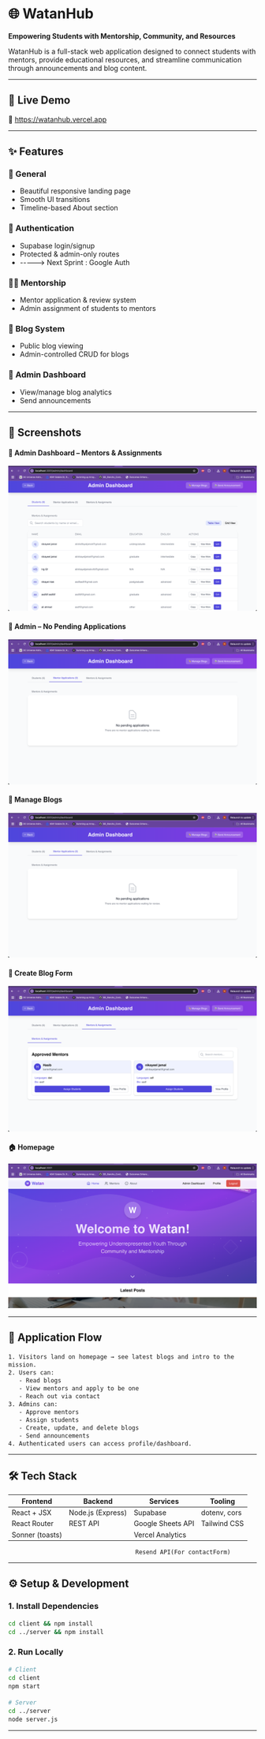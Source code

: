# 🌐 WatanHub

**Empowering Students with Mentorship, Community, and Resources**

WatanHub is a full-stack web application designed to connect students with mentors, provide educational resources, and streamline communication through announcements and blog content.

---

## 🚀 Live Demo

🔗 https://watanhub.vercel.app

---

## ✨ Features

### 🧭 General

- Beautiful responsive landing page
- Smooth UI transitions
- Timeline-based About section

### 👤 Authentication

- Supabase login/signup
- Protected & admin-only routes
- -----> Next Sprint : Google Auth

### 👨‍🏫 Mentorship

- Mentor application & review system
- Admin assignment of students to mentors

### 🧠 Blog System

- Public blog viewing
- Admin-controlled CRUD for blogs

### 📢 Admin Dashboard

- View/manage blog analytics
- Send announcements

---

## 📸 Screenshots

#### 🔐 Admin Dashboard – Mentors & Assignments

![Admin Mentors](./client/public/screenshots/Admin1.png)

#### 📄 Admin – No Pending Applications

![Admin ](./client/public/screenshots/Admin2.png)

#### 🧠 Manage Blogs

![Admin](./client/public/screenshots/Admin2.png)

#### 📝 Create Blog Form

![Admin](./client/public/screenshots/Admin3.png)

#### 🏠 Homepage

![Home Page](./client/public/screenshots/home.png)

---

## 🧭 Application Flow

```text
1. Visitors land on homepage → see latest blogs and intro to the mission.
2. Users can:
   - Read blogs
   - View mentors and apply to be one
   - Reach out via contact
3. Admins can:
   - Approve mentors
   - Assign students
   - Create, update, and delete blogs
   - Send announcements
4. Authenticated users can access profile/dashboard.
```

---

## 🛠️ Tech Stack

| Frontend        | Backend           | Services          | Tooling      |
| --------------- | ----------------- | ----------------- | ------------ |
| React + JSX     | Node.js (Express) | Supabase          | dotenv, cors |
| React Router    | REST API          | Google Sheets API | Tailwind CSS |
| Sonner (toasts) |                   | Vercel Analytics  |              |

                                        Resend API(For contactForm)

---

## ⚙️ Setup & Development

### 1. Install Dependencies

```bash
cd client && npm install
cd ../server && npm install
```

### 2. Run Locally

```bash
# Client
cd client
npm start

# Server
cd ../server
node server.js
```

---
